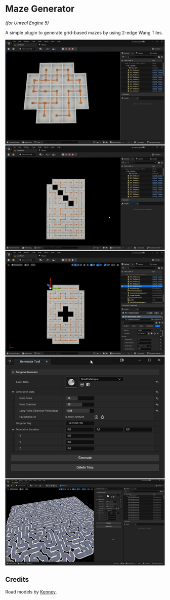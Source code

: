 # Maze Generator
_(for Unreal Engine 5)_

A simple plugin to generate grid-based mazes by using 2-edge Wang Tiles.

![image 01](https://github.com/marcosecchi/ue_maze_generator/blob/master/Images/img_01.png)
![image 02](https://github.com/marcosecchi/ue_maze_generator/blob/master/Images/img_02.png)
![image 03](https://github.com/marcosecchi/ue_maze_generator/blob/master/Images/img_03.png)
![image 04](https://github.com/marcosecchi/ue_maze_generator/blob/master/Images/img_04.png)
![image 05](https://github.com/marcosecchi/ue_maze_generator/blob/master/Images/img_05.png)

## Credits

Road models by [Kenney](https://kenney.nl/assets/road-tileset).
